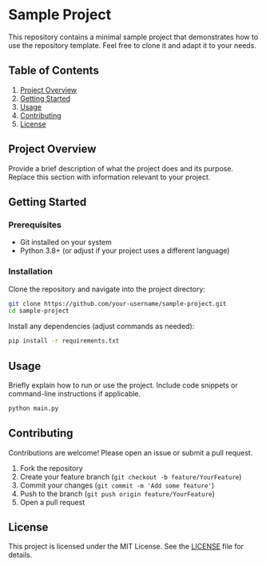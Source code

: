 # Sample Project

This repository contains a minimal sample project that demonstrates how to use the repository template. Feel free to clone it and adapt it to your needs.

## Table of Contents

1. [Project Overview](#project-overview)
2. [Getting Started](#getting-started)
3. [Usage](#usage)
4. [Contributing](#contributing)
5. [License](#license)

## Project Overview

Provide a brief description of what the project does and its purpose. Replace this section with information relevant to your project.

## Getting Started

### Prerequisites

- Git installed on your system
- Python 3.8+ (or adjust if your project uses a different language)

### Installation

Clone the repository and navigate into the project directory:

```bash
git clone https://github.com/your-username/sample-project.git
cd sample-project
```

Install any dependencies (adjust commands as needed):

```bash
pip install -r requirements.txt
```

## Usage

Briefly explain how to run or use the project. Include code snippets or command-line instructions if applicable.

```bash
python main.py
```

## Contributing

Contributions are welcome! Please open an issue or submit a pull request.

1. Fork the repository
2. Create your feature branch (`git checkout -b feature/YourFeature`)
3. Commit your changes (`git commit -m 'Add some feature'`)
4. Push to the branch (`git push origin feature/YourFeature`)
5. Open a pull request

## License

This project is licensed under the MIT License. See the [LICENSE](LICENSE) file for details.